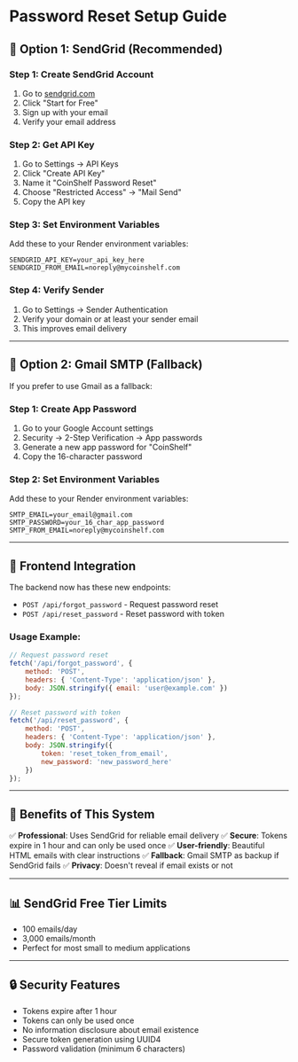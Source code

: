 # Password Reset Setup Guide

## 🚀 **Option 1: SendGrid (Recommended)**

### **Step 1: Create SendGrid Account**
1. Go to [sendgrid.com](https://sendgrid.com)
2. Click "Start for Free"
3. Sign up with your email
4. Verify your email address

### **Step 2: Get API Key**
1. Go to Settings → API Keys
2. Click "Create API Key"
3. Name it "CoinShelf Password Reset"
4. Choose "Restricted Access" → "Mail Send"
5. Copy the API key

### **Step 3: Set Environment Variables**
Add these to your Render environment variables:

```
SENDGRID_API_KEY=your_api_key_here
SENDGRID_FROM_EMAIL=noreply@mycoinshelf.com
```

### **Step 4: Verify Sender**
1. Go to Settings → Sender Authentication
2. Verify your domain or at least your sender email
3. This improves email delivery

---

## 📧 **Option 2: Gmail SMTP (Fallback)**

If you prefer to use Gmail as a fallback:

### **Step 1: Create App Password**
1. Go to your Google Account settings
2. Security → 2-Step Verification → App passwords
3. Generate a new app password for "CoinShelf"
4. Copy the 16-character password

### **Step 2: Set Environment Variables**
Add these to your Render environment variables:

```
SMTP_EMAIL=your_email@gmail.com
SMTP_PASSWORD=your_16_char_app_password
SMTP_FROM_EMAIL=noreply@mycoinshelf.com
```

---

## 🔧 **Frontend Integration**

The backend now has these new endpoints:

- `POST /api/forgot_password` - Request password reset
- `POST /api/reset_password` - Reset password with token

### **Usage Example:**
```javascript
// Request password reset
fetch('/api/forgot_password', {
    method: 'POST',
    headers: { 'Content-Type': 'application/json' },
    body: JSON.stringify({ email: 'user@example.com' })
});

// Reset password with token
fetch('/api/reset_password', {
    method: 'POST',
    headers: { 'Content-Type': 'application/json' },
    body: JSON.stringify({ 
        token: 'reset_token_from_email',
        new_password: 'new_password_here'
    })
});
```

---

## 🎯 **Benefits of This System**

✅ **Professional**: Uses SendGrid for reliable email delivery
✅ **Secure**: Tokens expire in 1 hour and can only be used once
✅ **User-friendly**: Beautiful HTML emails with clear instructions
✅ **Fallback**: Gmail SMTP as backup if SendGrid fails
✅ **Privacy**: Doesn't reveal if email exists or not

---

## 📊 **SendGrid Free Tier Limits**
- 100 emails/day
- 3,000 emails/month
- Perfect for most small to medium applications

---

## 🔒 **Security Features**
- Tokens expire after 1 hour
- Tokens can only be used once
- No information disclosure about email existence
- Secure token generation using UUID4
- Password validation (minimum 6 characters) 